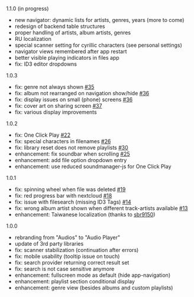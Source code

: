 1.1.0 (in progress)
- new navigator: dynamic lists for artists, genres, years (more to come)
- redesign of backend table structures
- proper handling of artists, album artists, genres
- RU localization
- special scanner setting for cyrillic characters (see personal settings)
- navigator views remembered after app restart
- better visible playing indicators in files app
- fix: ID3 editor dropdowns

1.0.3
- fix: genre not always shown [#35](https://github.com/Rello/audioplayer/issues/35)
- fix: album not rearranged on navigation show/hide [#36](https://github.com/Rello/audioplayer/issues/36)
- fix: display issues on small (phone) screens [#36](https://github.com/Rello/audioplayer/issues/36)
- fix: cover art on sharing screen [#37](https://github.com/Rello/audioplayer/issues/37)
- fix: various display improvements

1.0.2
- fix: One Click Play [#22](https://github.com/Rello/audioplayer/issues/22)
- fix: special characters in filenames [#26](https://github.com/Rello/audioplayer/issues/26)
- fix: library reset does not remove playlists [#30](https://github.com/Rello/audioplayer/issues/30)
- enhancement: fix soundbar when scrolling [#25](https://github.com/Rello/audioplayer/issues/25)
- enhancement: add file option dropdown entry
- enhancement: use reduced soundmanager-js for One Click Play

1.0.1
- fix: spinning wheel when file was deleted [#19](https://github.com/Rello/audioplayer/issues/19)
- fix: red progress bar with nextcloud [#18](https://github.com/Rello/audioplayer/issues/18)
- fix: issue with filesearch (missing ID3 Tags) [#14](https://github.com/Rello/audioplayer/issues/14)
- fix: wrong album artist shown when different track-artists available [#13](https://github.com/Rello/audioplayer/issues/13)
- enhancement: Taiwanese localization (thanks to [sbr9150](https://github.com/sbr9150))

1.0.0
- rebranding from "Audios" to "Audio Player"
- update of 3rd party libraries
- fix: scanner stabilization (continuation after errors)
- fix: mobile usability (tooltip issue on touch)
- fix: search provider returning correct result set
- fix: search is not case sensitive anymore
- enhancement: fullscreen mode as default (hide app-navigation)
- enhancement: playlist section conditional display
- enhancement: genre view (besides albums and custom playlists)
